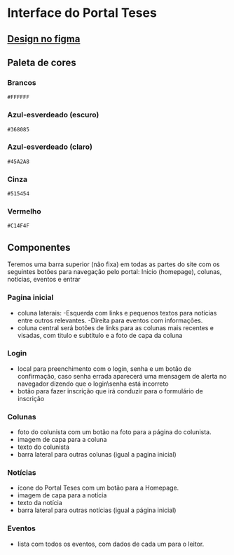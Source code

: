 # Interface do Portal Teses

## [Design no figma](https://www.figma.com/file/4FJ82fG8I9XetKF6pB6PXO/PortalTeses_Design?node-id=2%3A141)

## Paleta de cores

### Brancos

`#FFFFFF`

### Azul-esverdeado (escuro)

`#368085`

### Azul-esverdeado (claro)
 `#45A2A8`

### Cinza
 `#515454`
 
### Vermelho
  `#C14F4F`


## Componentes

Teremos uma barra superior (não fixa) em todas as partes do site com os seguintes botões para navegação pelo portal: Inicio (homepage), colunas, notícias, eventos e entrar

### Pagina inicial

- coluna laterais:
-Esquerda com links e pequenos textos para notícias entre outros relevantes.
-Direita para eventos com informações.
- coluna central será botões de links para as colunas mais recentes e visadas, com titulo e subtítulo e a foto de capa da coluna

### Login

- local para preenchimento com o login, senha e um botão de confirmação, caso senha errada aparecerá uma mensagem de alerta no navegador dizendo que o login\senha está incorreto
- botão para fazer inscrição que irá conduzir para o formulário de inscrição

### Colunas

- foto do colunista com um botão na foto para a página do colunista.
- imagem de capa para a coluna
- texto do colunista
- barra lateral para outras colunas (igual a pagina inicial)

### Notícias

- ícone do Portal Teses com um botão para a Homepage.
- imagem de capa para a notícia
- texto da notícia
- barra lateral para outras notícias (igual a página inicial)

### Eventos

- lista com todos os eventos, com dados de cada um para o leitor.
